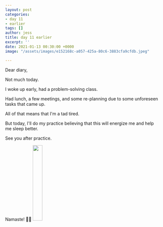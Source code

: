 ```yaml
---
layout: post
categories:
- day 11
- earlier
tags: []
author: jess
title: day 11 earlier
excerpt: ''
date: 2021-01-13 00:30:00 +0000
image: "/assets/images/e152168c-a057-425a-80c6-3883cfa9cfdb.jpeg"

---
```

Dear diary,

Not much today.

I woke up early, had a problem-solving class.

Had lunch, a few meetings, and some re-planning due to some unforeseen tasks that came up.

All of that means that I'm a tad tired.

But today, I'll do my practice believing that this will energize me and help me sleep better.

See you after practice.

Namaste! 🧘‍♀️ <img width="25%" height="25%" src="{{site.url}}{{site.baseurl}}/assets/images/jess-signature.gif">